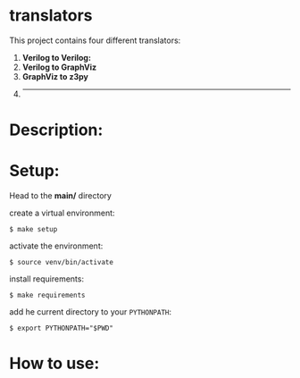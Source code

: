 # translators

This project contains four different translators:

1) **Verilog to Verilog:**
2) **Verilog to GraphViz**
3) **GraphViz to z3py**
4) ****

# Description:

# Setup:

Head to the **main/** directory

create a virtual environment:

`$ make setup`

activate the environment:

`$ source venv/bin/activate`


install requirements:

`$ make requirements`


add he current directory to your `PYTHONPATH`:

`$ export PYTHONPATH="$PWD"`

# How to use:

